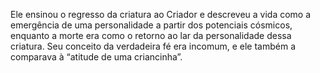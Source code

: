 ﻿Ele ensinou o regresso da criatura ao Criador e descreveu a vida como a emergência de uma personalidade a partir dos potenciais cósmicos, enquanto a morte era como o retorno ao lar da personalidade dessa criatura. Seu conceito da verdadeira fé era incomum, e ele também a comparava à “atitude de uma criancinha”.